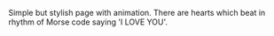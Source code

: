 Simple but stylish page with animation.
There are hearts which beat in rhythm of Morse code saying 'I LOVE YOU'.

